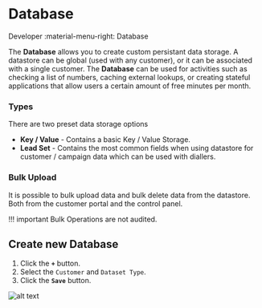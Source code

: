 # Database
Developer :material-menu-right: Database

The **Database** allows you to create custom persistant data storage. A datastore can be global (used with any customer), or it can be associated with a single customer.
The **Database** can be used for activities such as checking a list of numbers, caching external lookups, or creating stateful applications that allow users a certain amount of free minutes per month.

### Types
There are two preset data storage options

* **Key / Value** - Contains a basic Key / Value Storage.
* **Lead Set** - Contains the most common fields when using datastore for customer / campaign data which can be used with diallers.

### Bulk Upload

It is possible to bulk upload data and bulk delete data from the datastore. Both from the customer portal and the control panel.

!!! important
	Bulk Operations are not audited.

## Create new Database

1. Click the **`+`** button.
2. Select the `Customer` and `Dataset Type`.
3.	Click the **`Save`** button. 

![alt text][user-space-img-3]

[user-space-img-3]: /developers/img/187.png "user-space-img-3"
